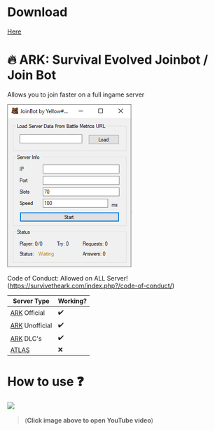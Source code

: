 
# Download
[Here](https://github.com/Y3ll0w/ARK-Joinbot/releases/download/Release/ALane.exe)


# :fire: ARK: Survival Evolved Joinbot / Join Bot

Allows you to join faster on a full ingame server

![Test Image 1](FastLane.PNG)

Code of Conduct: Allowed on ALL Server! (https://survivetheark.com/index.php?/code-of-conduct/)

| Server Type | Working? |
| ------------- | ------------- |
| [ARK](https://store.steampowered.com/app/346110/ARK_Survival_Evolved/) Official  | :heavy_check_mark:  |
| [ARK](https://store.steampowered.com/app/346110/ARK_Survival_Evolved/) Unofficial  | :heavy_check_mark:  |
| [ARK](https://store.steampowered.com/app/346110/ARK_Survival_Evolved/) DLC's  | :heavy_check_mark:  |
| [ATLAS](https://store.steampowered.com/app/834910/ATLAS/)  | :x:  |

# How to use :question:
[![](https://img.youtube.com/vi/my0iWdA_KB4/0.jpg)](http://www.youtube.com/watch?v=my0iWdA_KB4 "")
>(**Click image above to open YouTube video**)
